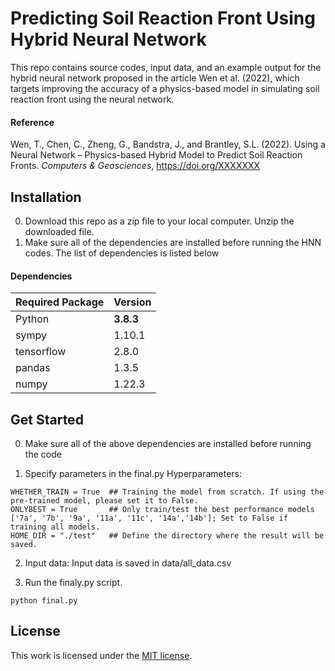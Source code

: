 # Predicting Soil Reaction Front Using Hybrid Neural Network

This repo contains source codes, input data, and an example output for the hybrid neural network proposed in the article Wen et al. (2022), which targets improving the accuracy of a physics-based model in simulating soil reaction front using the neural network.

#### Reference
Wen, T., Chen, C., Zheng, G., Bandstra, J., and Brantley, S.L. (2022). Using a Neural Network – Physics-based Hybrid Model to Predict Soil Reaction Fronts. _Computers & Geosciences_, https://doi.org/XXXXXXX



## Installation

0. Download this repo as a zip file to your local computer. Unzip the downloaded file.
1. Make sure all of the dependencies are installed before running the HNN codes. The list of dependencies is listed below

#### Dependencies

| __Required Package__ | __Version__ |
|----------------------|-------------|
| Python               | __3.8.3__   |
| sympy                | 1.10.1      |
| tensorflow           | 2.8.0       |
| pandas               | 1.3.5       |
| numpy                | 1.22.3      |



## Get Started

0. Make sure all of the above dependencies are installed before running the code

1. Specify parameters in the final.py
Hyperparameters:
```
WHETHER_TRAIN = True  ## Training the model from scratch. If using the pre-trained model, please set it to False.
ONLYBEST = True       ## Only train/test the best performance models ['7a', '7b', '9a', '11a', '11c', '14a','14b']; Set to False if training all models.
HOME_DIR = "./test"   ## Define the directory where the result will be saved.
```

2. Input data: Input data is saved in data/all_data.csv

3. Run the finaly.py script.

```
python final.py
```


## License
This work is licensed under the [MIT license](https://github.com/HANDS-Research-Group/HNN_Soil_Reaction_Front/blob/main/LICENSE).
